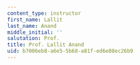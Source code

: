 ```yaml
---
content_type: instructor
first_name: Lallit
last_name: Anand
middle_initial: ''
salutation: Prof.
title: Prof. Lallit Anand
uid: b7006eb8-a6e5-5b68-a81f-ed6e08ec26b9
---
```

